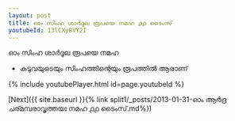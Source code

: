 ```yaml
---
layout: post
title: ഓം സിംഹ ശാർദൂല രൂപയെ നമഹ ൧൧ ടൈംസ്
youtubeId: 13lCXyBVY2I
---
```

 
 
 ഓം സിംഹ ശാർദൂല രൂപയെ നമഹ 
 
 -  കടുവയുടെയും സിംഹത്തിന്റെയും രൂപത്തിൽ ആരാണ് 
 
  
 
  
 
 
 
 
 
 


{% include youtubePlayer.html id=page.youtubeId %}
 
[Next]({{ site.baseurl }}{% link  split1/_posts/2013-01-31-ഓം ആർദ്ര ചര്മമ്പരാവൃത്തയഃ നമഹ ൧൧ ടൈംസ്.md%})
 
